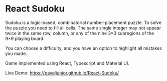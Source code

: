 # React Sudoku

Sudoku is a logic-based, combinatorial number-placement puzzle. To solve the puzzle
you need to fill all cells. The same single integer may not appear twice in the same row, column, or any of the 
nine 3×3 subregions of the 9×9 playing board. 

You can choose a difficulty, and you have an option 
to highlight all mistakes you made.

Game implemented using React, Typescript and Material UI.

Live Demo: https://paveljunior.github.io/React-Sudoku/
